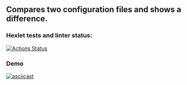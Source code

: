 ## Compares two configuration files and shows a difference.

### Hexlet tests and linter status:
[![Actions Status](https://github.com/Aleksandr-Bondarev/frontend-project-lvl2/workflows/hexlet-check/badge.svg)](https://github.com/Aleksandr-Bondarev/frontend-project-lvl2/actions)

### Demo
[![asciicast](https://asciinema.org/a/XXPdqJJKPGf7nx8PQQnG2jr9w.svg)](https://asciinema.org/a/XXPdqJJKPGf7nx8PQQnG2jr9w)
